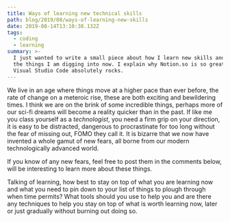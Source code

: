 ```yaml
---
title: Ways of learning new technical skills
path: blog/2019/08/ways-of-learning-new-skills
date: 2019-08-14T13:10:38.132Z
tags:
  - coding
  - learning
summary: >-
  I just wanted to write a small piece about how I learn new skills and some of
  the things I am digging into now. I explain why Notion.so is so great and why
  Visual Studio Code absolutely rocks.
---
```

We live in an age where things move at a higher pace than ever before, the rate of change on a meteroic rise, these are both exciting and bewildering times. I think we are on the brink of some incredible things, perhaps more of our sci-fi dreams will become a reality quicker than in the past. If like me you class yourself as a _technologist_, you need a firm grip on your direction, it is easy to be distracted, dangerous to procrastinate for too long without the fear of missing out, FOMO they call it. It is bizarre that we now have invented a whole gamut of new fears, all borne from our modern technologically advanced world.

If you know of any new fears, feel free to post them in the comments below, will be interesting to learn more about these things.

Talking of learning, how best to stay on top of what you are learning now and what you need to pin down to your list of things to plough through when time permits? What tools should you use to help you and are there any techniques to help you stay on top of what is worth learning now, later or just gradually without burning out doing so.

